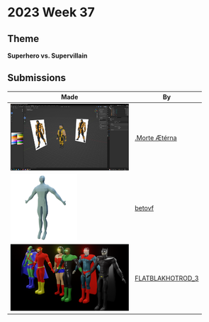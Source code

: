 # 2023 Week 37


## Theme

**Superhero vs. Supervillain**


## Submissions

| Made | By |
|------|----|
| <img src="./morte_/image.png" height="150" /> | [.Morte Ætérna](./morte_/) |
| <img src="./betovf/dr-manhattan.png" height="150" /> | [betovf](./betovf/) |
| <img src="./FLATBLAKHOTROD_3/Superhero_BSGLWWFMMH_01.png" height="150" /> | [FLATBLAKHOTROD_3](./FLATBLAKHOTROD_3/) |
